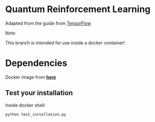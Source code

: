 # Quantum Reinforcement Learning

Adapted from the guide from [TensorFlow](https://www.tensorflow.org/quantum/tutorials/quantum_reinforcement_learning)


> [!NOTE]
> This branch is intended for use inside a docker container!

# Dependencies
Docker image from **[here](https://hub.docker.com/repository/docker/callmechristian/tensorflow-quantum/general)**

## Test your installation
Inside docker shell:
```
python test_installation.py
```
